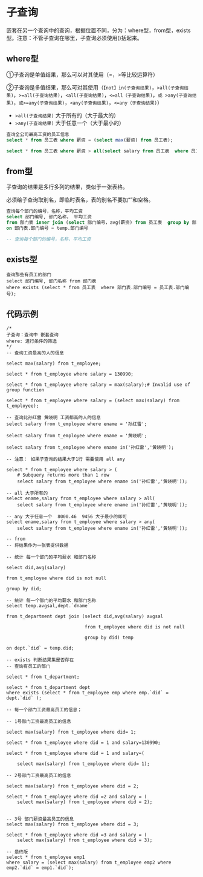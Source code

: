 # 子查询



嵌套在另一个查询中的查询，根据位置不同，分为：where型，from型，exists型。注意：不管子查询在哪里，子查询必须使用()括起来。



## where型

①子查询是单值结果，那么可以对其使用（=，>等比较运算符）

②子查询是多值结果，那么可对其使用（`【not】in(子查询结果)`，`>all(子查询结果)`，`>=all(子查询结果)`，`<all(子查询结果)`，`<=all（子查询结果)`，`或 >any(子查询结果)`，`或>=any(子查询结果)`，`<any(子查询结果)`，`<=any（子查询结果)`）

-   `>all(子查询结果)` 大于所有的（大于最大的）
-   `>any(子查询结果)` 大于任意一个（大于最小的）

```sql
查询全公司最高工资的员工信息
select * from 员工表 where 薪资 = (select max(薪资) from 员工表);

select * from 员工表 where 薪资 > all(select salary from 员工表  where 员工编号 in(...));
```



## from型

子查询的结果是多行多列的结果，类似于一张表格。

必须给子查询取别名，即临时表名，表的别名不要加“”和空格。

```sql
查询每个部门的编号，名称，平均工资
select 部门编号, 部门名称， 平均工资
from 部门表 inner join (select 部门编号，avg(薪资) from 员工表  group by 部门编号) temp
on 部门表.部门编号 = temp.部门编号

-- 查询每个部门的编号，名称，平均工资

```



## exists型

```mysql
查询那些有员工的部门
select 部门编号, 部门名称 from 部门表
where exists (select * from 员工表  where 部门表.部门编号 = 员工表.部门编号);
```



## 代码示例

```mysql
/*
子查询：查询中 嵌套查询
where: 进行条件的筛选
*/
-- 查询工资最高的人的信息

select max(salary) from t_employee;

select * from t_employee where salary = 130990;

select * from t_employee where salary = max(salary);# Invalid use of group function

select * from t_employee where salary = (select max(salary) from t_employee);

-- 查询比孙红雷 黄晓明 工资都高的人的信息
select salary from t_employee where ename = '孙红雷';

select salary from t_employee where ename = '黄晓明';

select salary from t_employee where ename in('孙红雷','黄晓明');

-- 注意： 如果子查询的结果大于1行 需要使用 all any 

select * from t_employee where salary > (
    # Subquery returns more than 1 row
    select salary from t_employee where ename in('孙红雷','黄晓明'));

-- all 大于所有的
select ename,salary from t_employee where salary > all(
    select salary from t_employee where ename in('孙红雷','黄晓明'));

-- any 大于任意一个  8000.46  9456 大于最小的即可
select ename,salary from t_employee where salary > any(
    select salary from t_employee where ename in('孙红雷','黄晓明'));

-- from 
-- 将结果作为一张表提供数据

-- 统计 每一个部门的平均薪水 和部门名称

select did,avg(salary)

from t_employee where did is not null

group by did;

-- 统计 每一个部门的平均薪水 和部门名称
select temp.avgsal,dept.`dname`

from t_department dept join (select did,avg(salary) avgsal

                             from t_employee where did is not null

                             group by did) temp

on dept.`did` = temp.did;

-- exists 判断结果集是否存在
-- 查询有员工的部门

select * from t_department;

select * from t_department dept
where exists (select * from t_employee emp where emp.`did` = dept.`did` );

-- 每一个部门工资最高员工的信息；

-- 1号部门工资最高员工的信息

select max(salary) from t_employee where did= 1;

select * from t_employee where did = 1 and salary=130990;

select * from t_employee where did = 1 and salary=(

    select max(salary) from t_employee where did= 1);

-- 2号部门工资最高员工的信息

select max(salary) from t_employee where did = 2;

select * from t_employee where did =2 and salary = (
    select max(salary) from t_employee where did = 2);


-- 3号 部门薪资最高员工的信息
select max(salary) from t_employee where did = 3;

select * from t_employee where did =3 and salary = (
    select max(salary) from t_employee where did = 3);

-- 最终版
select * from t_employee emp1 
where salary = (select max(salary) from t_employee emp2 where emp2.`did` = emp1.`did`);
```

